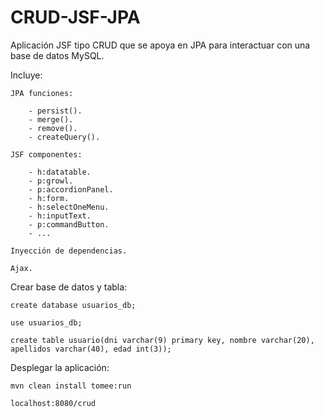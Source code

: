 # CRUD-JSF-JPA

Aplicación JSF tipo CRUD que se apoya en JPA para interactuar con una base de datos MySQL.

Incluye:

	JPA funciones:

		- persist().
		- merge().
		- remove().
		- createQuery().

	JSF componentes:

		- h:datatable.
		- p:growl.
		- p:accordionPanel.
		- h:form.
		- h:selectOneMenu.
		- h:inputText.
		- p:commandButton.
		- ...

	Inyección de dependencias.
	
	Ajax.

Crear base de datos y tabla:

	create database usuarios_db;

	use usuarios_db;

	create table usuario(dni varchar(9) primary key, nombre varchar(20), apellidos varchar(40), edad int(3));

Desplegar la aplicación:

	mvn clean install tomee:run

	localhost:8080/crud
